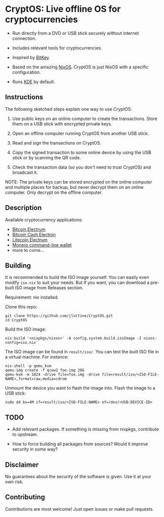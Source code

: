 # CryptOS: Live offline OS for cryptocurrencies

- Run directly from a DVD or USB stick securely without internet
  connection.

- Includes relevant tools for cryptocurrencies.

- Inspired by [BitKey](https://bitkey.io/).

- Based on the amazing [NixOS](https://nixos.org/). CryptOS is just NixOS with a
  specific configuration.

- Runs [KDE](https://www.kde.org/) by default.


## Instructions

The following sketched steps explain one way to use CryptOS:

1. Use public keys on an online computer to create the transactions. Store them
   on a USB stick with encrypted private keys.

2. Open an offline computer running CryptOS from another USB stick.

3. Read and sign the transactions on CryptOS.

4. Copy the signed transaction to some online device by using the USB stick or by
   scanning the QR code.

5. Check the transaction data (so you don't need to trust CryptOS) and broadcast
   it.

NOTE: The private keys can be stored encrypted on the online computer and
multiple places for backup, but never decrypt them on an online computer. Only
decrypt on the offline computer.


## Description

Available cryptocurrency applications:

- [Bitcoin Electrum](https://electrum.org/)
- [Bitcoin Cash Electron](https://electroncash.org/)
- [Litecoin Electrum](https://electrum-ltc.org/)
- [Monero command-line wallet](https://getmonero.org/)
- more to come...


## Building

It is recommended to build the ISO image yourself. You can easily even modify
`iso.nix` to suit your needs. But if you want, you can download a pre-built ISO
image from Releases section.

Requirement: nix installed.

Clone this repo:

```
git clone https://github.com/jluttine/CryptOS.git
cd CryptOS
```

Build the ISO image:

```
nix-build '<nixpkgs/nixos>' -A config.system.build.isoImage -I nixos-config=iso.nix
```

The ISO image can be found in `result/iso/`. You can test the built ISO file in
a virtual machine. For instance:

```
nix-shell -p qemu_kvm
qemu-img create -f qcow2 foo.img 20G
qemu-kvm -m 1024 -drive file=foo.img -drive file=result/iso/<ISO-FILE-NAME>,format=raw,media=cdrom
```

Unmount the device you want to flash the image into. Flash the image to a USB
stick:

```
sudo dd bs=4M if=result/iso/<ISO-FILE-NAME> of=/dev/<USB-DEVICE-ID>
```


## TODO

- Add relevant packages. If something is missing from nixpkgs, contribute to
  upstream.

- How to force building all packages from sources? Would it improve security in
  some way?


## Disclaimer

No guarantees about the security of the software is given. Use it at your own
risk.


## Contributing

Contributions are most welcome! Just open issues or make pull requests.
